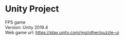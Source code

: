 # Unity Project
FPS game </br>
Version: Unity 2019.4 </br>
Web game url: https://play.unity.com/mg/other/puzzle-ui
